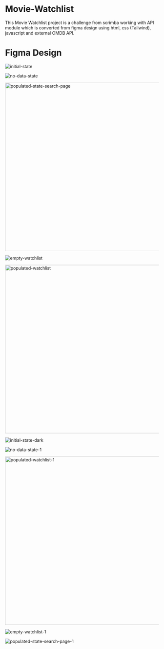 # Movie-Watchlist
This Movie Watchlist project is a challenge from scrimba working with API module which is converted from figma design using html, css (Tailwind), javascript and external OMDB API.

# Figma Design

![initial-state](https://user-images.githubusercontent.com/69369304/205939292-8732447b-0014-4305-b5bb-bfdab0ccf62e.png)

![no-data-state](https://user-images.githubusercontent.com/69369304/205939398-aba32d9a-1874-4c29-82ea-8b72c62d3d6d.png)

<img width="550" alt="populated-state-search-page" src="https://user-images.githubusercontent.com/69369304/205939449-70fa3d8b-685e-4b27-b4af-84f666874a9f.png">

![empty-watchlist](https://user-images.githubusercontent.com/69369304/205939470-d4e9f820-e74a-4f75-bfdf-f0de2cc40527.png)

<img width="550" alt="populated-watchlist" src="https://user-images.githubusercontent.com/69369304/205939491-5b15c43e-f1ed-467a-b68c-2d6a84d24ad7.png">


![initial-state-dark](https://user-images.githubusercontent.com/69369304/205939655-063ba066-1d5d-4d88-9448-843b705399b0.png)

![no-data-state-1](https://user-images.githubusercontent.com/69369304/205939726-8764ab95-50de-41c3-9de3-470c03d93c28.png)

<img width="550" alt="populated-watchlist-1" src="https://user-images.githubusercontent.com/69369304/205939771-22564ff5-7268-4317-a65a-a654f55303ba.png">

![empty-watchlist-1](https://user-images.githubusercontent.com/69369304/205939822-c00613b2-3204-4c8f-8484-1fba53b8a5b8.png)

![populated-state-search-page-1](https://user-images.githubusercontent.com/69369304/205939850-49c75f63-a2d9-4eee-a51a-18cf9cc1a333.png)
